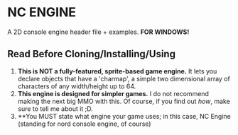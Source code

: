 # NC ENGINE
 A 2D console engine header file + examples. **FOR WINDOWS!**

## Read Before Cloning/Installing/Using
1. **This is NOT a fully-featured, sprite-based game engine.** It lets you declare objects that have a 'charmap', a simple two dimensional array of characters of any width/height up to 64.
2. **This engine is designed for simpler games.** I do not recommend making the next big MMO with this. Of course, if you find out *how*, make sure to tell me about it ;D.
3. **You MUST state what engine your game uses; in this case, NC Engine (standing for nord console engine, of course)